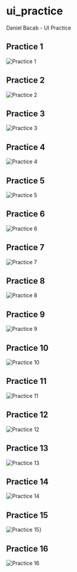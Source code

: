 # ui_practice
Daniel Bacab - UI Practice

## Practice 1
![Practice 1](./screenshots/practice_1.png)
## Practice 2
![Practice 2](./screenshots/practice_2.png)
## Practice 3
![Practice 3](./screenshots/practice_3.png)
## Practice 4
![Practice 4](./screenshots/practice_4.png)
## Practice 5
![Practice 5](./screenshots/practice_5.png)
## Practice 6
![Practice 6](./screenshots/practice_6.png)
## Practice 7
![Practice 7](./screenshots/practice_7.png)
## Practice 8
![Practice 8](./screenshots/practice_8.png)
## Practice 9
![Practice 9](./screenshots/practice_9.png)
## Practice 10
![Practice 10](./screenshots/practice_10.png)
## Practice 11
![Practice 11](./screenshots/practice_11.png)
## Practice 12
![Practice 12](./screenshots/practice_12.png)
## Practice 13
![Practice 13](./screenshots/practice_13.png)
## Practice 14
![Practice 14](./screenshots/practice_14.png)
## Practice 15
![Practice 15](./screenshots/practice_15.png)}
## Practice 16
![Practice 16](./screenshots/practice_16.png)
